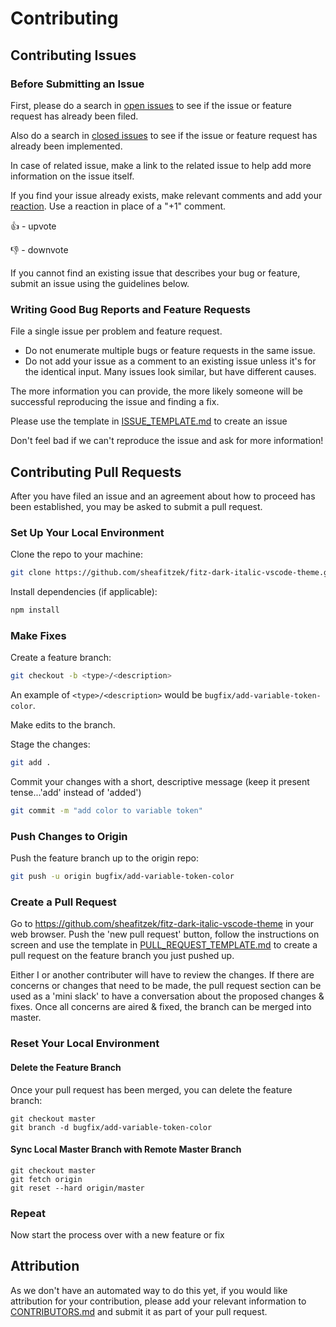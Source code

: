 # Contributing

## Contributing Issues

### Before Submitting an Issue

First, please do a search in [open issues](https://github.com/sheafitzek/fitz-dark-italic-vscode-theme/issues) to see if the issue or feature request has already been filed.

Also do a search in [closed issues](https://github.com/sheafitzek/fitz-dark-italic-vscode-theme/issues?q=is%3Aissue+is%3Aclosed) to see if the issue or feature request has already been implemented.

In case of related issue, make a link to the related issue to help add more information on the issue itself.

If you find your issue already exists, make relevant comments and add your [reaction](https://github.com/blog/2119-add-reactions-to-pull-requests-issues-and-comments). Use a reaction in place of a "+1" comment.

👍 - upvote

👎 - downvote

If you cannot find an existing issue that describes your bug or feature, submit an issue using the guidelines below.

### Writing Good Bug Reports and Feature Requests

File a single issue per problem and feature request.

- Do not enumerate multiple bugs or feature requests in the same issue.
- Do not add your issue as a comment to an existing issue unless it's for the identical input. Many issues look similar, but have different causes.

The more information you can provide, the more likely someone will be successful reproducing the issue and finding a fix.

Please use the template in [ISSUE_TEMPLATE.md](./ISSUE_TEMPLATE.md) to create an issue

Don't feel bad if we can't reproduce the issue and ask for more information!

## Contributing Pull Requests

After you have filed an issue and an agreement about how to proceed has been established, you may be asked to submit a pull request.

### Set Up Your Local Environment

Clone the repo to your machine:

```sh
git clone https://github.com/sheafitzek/fitz-dark-italic-vscode-theme.git
```

Install dependencies (if applicable):

```sh
npm install
```

### Make Fixes

Create a feature branch:

```sh
git checkout -b <type>/<description>
```

An example of `<type>/<description>` would be `bugfix/add-variable-token-color`.

Make edits to the branch.

Stage the changes:

```sh
git add .
```

Commit your changes with a short, descriptive message (keep it present tense...'add' instead of 'added')

```sh
git commit -m "add color to variable token"
```

### Push Changes to Origin

Push the feature branch up to the origin repo:

```sh
git push -u origin bugfix/add-variable-token-color
```

### Create a Pull Request

Go to https://github.com/sheafitzek/fitz-dark-italic-vscode-theme in your web browser. Push the 'new pull request' button, follow the instructions on screen and use the template in [PULL_REQUEST_TEMPLATE.md](./PULL_REQUEST_TEMPLATE.md) to create a pull request on the feature branch you just pushed up.

Either I or another contributer will have to review the changes. If there are concerns or changes that need to be made, the pull request section can be used as a 'mini slack' to have a conversation about the proposed changes & fixes. Once all concerns are aired & fixed, the branch can be merged into master.

### Reset Your Local Environment

#### Delete the Feature Branch

Once your pull request has been merged, you can delete the feature branch:

```shell
git checkout master
git branch -d bugfix/add-variable-token-color
```

#### Sync Local Master Branch with Remote Master Branch

```shell
git checkout master
git fetch origin
git reset --hard origin/master
```

### Repeat

Now start the process over with a new feature or fix

## Attribution

As we don't have an automated way to do this yet, if you would like attribution for your contribution, please add your relevant information to [CONTRIBUTORS.md](./CONTRIBUTORS.md) and submit it as part of your pull request.
